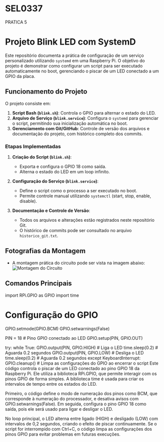 # SEL0337
PRATICA 5
# Projeto Blink LED com SystemD

Este repositório documenta a prática de configuração de um serviço personalizado utilizando `systemd` em uma Raspberry Pi. O objetivo do projeto é demonstrar como configurar um script para ser executado automaticamente no boot, gerenciando o piscar de um LED conectado a um GPIO da placa.

## Funcionamento do Projeto

O projeto consiste em:
1. **Script Bash (`blink.sh`)**: Controla o GPIO para alternar o estado do LED.
2. **Arquivo de Serviço (`blink.service`)**: Configura o `systemd` para gerenciar o script, permitindo sua inicialização automática no boot.
3. **Gerenciamento com Git/GitHub**: Controle de versão dos arquivos e documentação do projeto, com histórico completo dos commits.

### Etapas Implementadas
1. **Criação do Script (`blink.sh`)**:
   - Exporta e configura o GPIO 18 como saída.
   - Alterna o estado do LED em um loop infinito.

2. **Configuração do Serviço (`blink.service`)**:
   - Define o script como o processo a ser executado no boot.
   - Permite controle manual utilizando `systemctl` (start, stop, enable, disable).

3. **Documentação e Controle de Versão**:
   - Todos os arquivos e alterações estão registrados neste repositório Git.
   - O histórico de commits pode ser consultado no arquivo `historico_git.txt`.

## Fotografias da Montagem
- A montagem prática do circuito pode ser vista na imagem abaixo:
  ![Montagem do Circuito](link_para_fotografia)



## Comandos Principais

import RPi.GPIO as GPIO
import time

# Configuração do GPIO
GPIO.setmode(GPIO.BCM)
GPIO.setwarnings(False)

PIN = 18  # Pino GPIO conectado ao LED
GPIO.setup(PIN, GPIO.OUT)

try:
    while True:
        GPIO.output(PIN, GPIO.HIGH)  # Liga o LED
        time.sleep(0.2)             # Aguarda 0.2 segundos
        GPIO.output(PIN, GPIO.LOW)  # Desliga o LED
        time.sleep(0.2)             # Aguarda 0.2 segundos
except KeyboardInterrupt:
    GPIO.cleanup()  # Limpa as configurações do GPIO ao encerrar o script
    Este código controla o piscar de um LED conectado ao pino GPIO 18 da Raspberry Pi. Ele utiliza a biblioteca RPi.GPIO, que permite interagir com os pinos GPIO de forma simples. A biblioteca time é usada para criar os intervalos de tempo entre os estados do LED.

Primeiro, o código define o modo de numeração dos pinos como BCM, que corresponde à numeração do processador, e desativa avisos com GPIO.setwarnings(False). Em seguida, configura o pino GPIO 18 como saída, pois ele será usado para ligar e desligar o LED.

No loop principal, o LED alterna entre ligado (HIGH) e desligado (LOW) com intervalos de 0,2 segundos, criando o efeito de piscar continuamente. Se o script for interrompido com Ctrl+C, o código limpa as configurações dos pinos GPIO para evitar problemas em futuras execuções.
